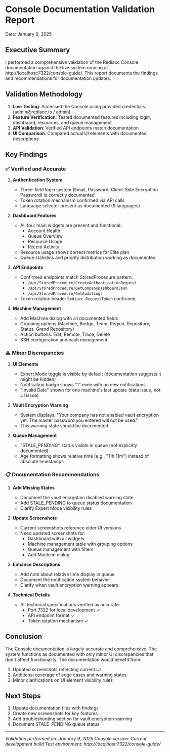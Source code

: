 # Console Documentation Validation Report
Date: January 9, 2025

## Executive Summary

I performed a comprehensive validation of the Rediacc Console documentation against the live system running at http://localhost:7322/console-guide/. This report documents the findings and recommendations for documentation updates.

## Validation Methodology

1. **Live Testing**: Accessed the Console using provided credentials (admin@rediacc.io / admin)
2. **Feature Verification**: Tested documented features including login, dashboard, resources, and queue management
3. **API Validation**: Verified API endpoints match documentation
4. **UI Comparison**: Compared actual UI elements with documented descriptions

## Key Findings

### ✅ Verified and Accurate

1. **Authentication System**
   - Three-field login system (Email, Password, Client-Side Encryption Password) is correctly documented
   - Token rotation mechanism confirmed via API calls
   - Language selector present as documented (9 languages)

2. **Dashboard Features**
   - All four main widgets are present and functional:
     - Account Health
     - Queue Overview
     - Resource Usage
     - Recent Activity
   - Resource usage shows correct metrics for Elite plan
   - Queue statistics and priority distribution working as documented

3. **API Endpoints**
   - Confirmed endpoints match StoredProcedure pattern:
     - `/api/StoredProcedure/CreateAuthenticationRequest`
     - `/api/StoredProcedure/GetCompanyDashboardJson`
     - `/api/StoredProcedure/GetAuditLogs`
   - Token rotation header `Rediacc-RequestToken` confirmed

4. **Machine Management**
   - Add Machine dialog with all documented fields
   - Grouping options (Machine, Bridge, Team, Region, Repository, Status, Grand Repository)
   - Action buttons: Edit, Remote, Trace, Delete
   - SSH configuration and vault management

### ⚠️ Minor Discrepancies

1. **UI Elements**
   - Expert Mode toggle is visible by default (documentation suggests it might be hidden)
   - Notification badge shows "1" even with no new notifications
   - "Invalid Date" shown for one machine's last update (data issue, not UI issue)

2. **Vault Encryption Warning**
   - System displays: "Your company has not enabled vault encryption yet. The master password you entered will not be used."
   - This warning state should be documented

3. **Queue Management**
   - "STALE_PENDING" status visible in queue (not explicitly documented)
   - Age formatting shows relative time (e.g., "11h 11m") instead of absolute timestamps

### 📋 Documentation Recommendations

1. **Add Missing States**
   - Document the vault encryption disabled warning state
   - Add STALE_PENDING to queue status documentation
   - Clarify Expert Mode visibility rules

2. **Update Screenshots**
   - Current screenshots reference older UI versions
   - Need updated screenshots for:
     - Dashboard with all widgets
     - Machine management table with grouping options
     - Queue management with filters
     - Add Machine dialog

3. **Enhance Descriptions**
   - Add note about relative time display in queue
   - Document the notification system behavior
   - Clarify when vault encryption warning appears

4. **Technical Details**
   - All technical specifications verified as accurate:
     - Port 7322 for local development ✓
     - API endpoint format ✓
     - Token rotation mechanism ✓

## Conclusion

The Console documentation is largely accurate and comprehensive. The system functions as documented with only minor UI discrepancies that don't affect functionality. The documentation would benefit from:

1. Updated screenshots reflecting current UI
2. Additional coverage of edge cases and warning states
3. Minor clarifications on UI element visibility rules

## Next Steps

1. Update documentation files with findings
2. Create new screenshots for key features
3. Add troubleshooting section for vault encryption warning
4. Document STALE_PENDING queue status

---

*Validation performed on: January 9, 2025*
*Console version: Current development build*
*Test environment: http://localhost:7322/console-guide/*